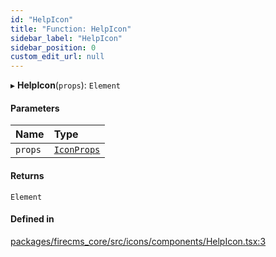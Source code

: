 ```yaml
---
id: "HelpIcon"
title: "Function: HelpIcon"
sidebar_label: "HelpIcon"
sidebar_position: 0
custom_edit_url: null
---
```


▸ **HelpIcon**(`props`): `Element`

#### Parameters

| Name | Type |
| :------ | :------ |
| `props` | [`IconProps`](../types/IconProps.md) |

#### Returns

`Element`

#### Defined in

[packages/firecms_core/src/icons/components/HelpIcon.tsx:3](https://github.com/FireCMSco/firecms/blob/d45f3739/packages/firecms_core/src/icons/components/HelpIcon.tsx#L3)
